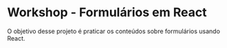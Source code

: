 # Workshop - Formulários em React

O objetivo desse projeto é praticar os conteúdos sobre formulários usando React.

